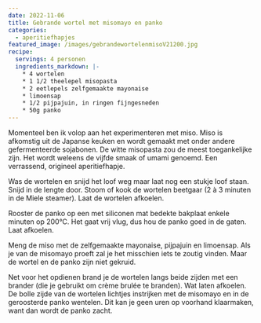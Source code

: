 ```yaml
---
date: 2022-11-06
title: Gebrande wortel met misomayo en panko
categories:
  - aperitiefhapjes
featured_image: /images/gebrandewortelenmisoV21200.jpg
recipe:
  servings: 4 personen
  ingredients_markdown: |-
    * 4 wortelen
    * 1 1/2 theelepel misopasta 
    * 2 eetlepels zelfgemaakte mayonaise    * limoensap
    * 1/2 pijpajuin, in ringen fijngesneden
    * 50g panko
---
```


Momenteel ben ik volop aan het experimenteren met miso.
Miso is afkomstig uit de Japanse keuken en wordt gemaakt met onder andere gefermenteerde sojabonen. De witte misopasta zou de meest toegankelijke zijn.
Het wordt weleens de vijfde smaak of umami genoemd.
Een verrassend, origineel aperitiefhapje.

<!--more-->

Was de wortelen en snijd het loof weg maar laat nog een stukje loof staan.
Snijd in de lengte door.
Stoom of kook de wortelen beetgaar (2 à 3 minuten in de Miele steamer).
Laat de wortelen afkoelen.

Rooster de panko op een met siliconen mat bedekte bakplaat enkele minuten op 200°C.
Het gaat vrij vlug, dus hou de panko goed in de gaten.
Laat afkoelen.

Meng de miso met de zelfgemaakte mayonaise, pijpajuin en limoensap.
Als je van de misomayo proeft zal je het misschien iets te zoutig vinden. Maar de wortel en de panko zijn niet gekruid.

Net voor het opdienen brand je de wortelen langs beide zijden met een brander (die je gebruikt om crème brulée te branden).
Wat laten afkoelen. De bolle zijde van de wortelen lichtjes instrijken met de misomayo en in de geroosterde panko wentelen. 
Dit kan je geen uren op voorhand klaarmaken, want dan wordt de panko zacht.

  
